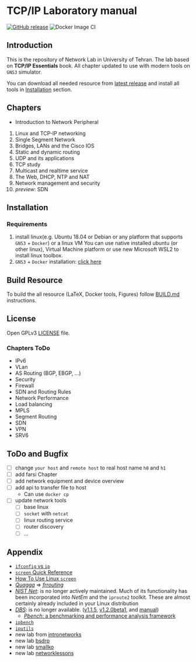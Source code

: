 # TCP/IP Laboratory manual

[![GitHub release](https://img.shields.io/github/release/UT-Network-Lab/TCP-IP-Laboratory.svg?style=flat-square)](https://github.com/UT-Network-Lab/TCP-IP-Laboratory/releases/latest)
![Docker Image CI](https://github.com/UT-Network-Lab/TCP-IP-Laboratory/workflows/Docker%20Image%20CI/badge.svg)

## Introduction

This is the repository of Network Lab in University of Tehran. The lab based on **TCP/IP Essentials** book. All chapter updated to use with modern tools on `GNS3` simulator.

You can download all needed resource from [latest release](https://github.com/UT-Network-Lab/TCP-IP-Laboratory/releases/latest) and install all tools in [Installation](#Installation) section.

## Chapters

* Introduction to Network Peripheral

1. Linux and TCP-IP networking
2. Single Segment Network
3. Bridges, LANs and the Cisco IOS
4. Static and dynamic routing
5. UDP and its applications
6. TCP study
7. Multicast and realtime service
8. The Web, DHCP, NTP and NAT
9. Network management and security
10. *preview*: SDN

## Installation

### Requirements

1. install linux(e.g. Ubuntu 18.04 or Debian or any platform that supports `GNS3` + `Docker`) or a linux VM You can use native installed ubuntu (or other linux), Virtual Machine platform or use new Microsoft WSL2 to install linux toolbox.
2. `GNS3` + `Docker` installation: [click here](./INSTALL.md)

## Build Resource

To build the all resource (LaTeX, Docker tools, Figures) follow [BUILD.md](./BUILD.md) instructions.

## License

Open GPLv3 [LICENSE](LICENSE) file.

### Chapters ToDo

* IPv6
* VLan
* AS Routing (BGP, EBGP, ...)
* Security
* Firewall
* SDN and Routing Rules
* Network Performance
* Load balancing
* MPLS
* Segment Routing
* SDN
* VPN
* SRV6

## ToDo and Bugfix

* [ ] change `your host` and `remote host` to real host name `h0` and `h1`
* [ ] add farsi Chapter
* [ ] add network equipment and device overview
* [ ] add api to transfer file to host
  * Can use `docker cp`
* [ ] update network tools
  * [ ] base linux
  * [ ] `socket` with `netcat`
  * [ ] linux routing service
  * [ ] router discovery
  * [ ] ...

## Appendix

* [`ifconfig` vs `ip`](https://p5r.uk/blog/2010/ifconfig-ip-comparison.html)
* [`screen` Quick Reference](http://aperiodic.net/screen/quick_reference)
* [How To Use Linux `screen`](https://linuxize.com/post/how-to-use-linux-screen/)
* [_Quagga_](http://download.savannah.gnu.org/releases/quagga/) => [_frrouting_](https://frrouting.org/)
* [_NIST Net_](https://www-x.antd.nist.gov/nistnet/): is no longer actively maintained. Much of its functionality has been incorporated into _NetEm_ and the `iproute2` toolkit. These are almost certainly already included in your Linux distribution
* [_DBS_](http://ns1.ai3.net/products/dbs): is no longer available. ([v1.1.5](http://www.kusa.ac.jp/~yukio-m/dbs/software1.1.5/dbs-1.1.5.tar.gz), [v1.2.0beta1](http://www.kusa.ac.jp/~yukio-m/dbs/software1.2.0beta1/dbs-1.2.0beta1.tar.gz), and [manual](http://www.kusa.ac.jp/~yukio-m/dbs/dbs_man.html))
  * [_Pbench_: a benchmarking and performance analysis framework](https://distributed-system-analysis.github.io/pbench/)
* [`ipbench`](http://ipbench.sourceforge.net)
* [`iputils`](https://github.com/iputils/iputils)
* new lab from [intronetworks](http://intronetworks.cs.luc.edu/)
* new lab [bsdrp](https://bsdrp.net/)
* new lab [smallko](http://csie.nqu.edu.tw/smallko/sdn/sdn.htm)
* new lab [networklessons](https://networklessons.com)
